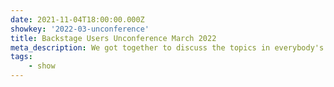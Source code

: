 ```yaml
---
date: 2021-11-04T18:00:00.000Z
showkey: '2022-03-unconference'
title: Backstage Users Unconference March 2022
meta_description: We got together to discuss the topics in everybody's mind in 4 parallel tracks.
tags:
    - show
---
```

